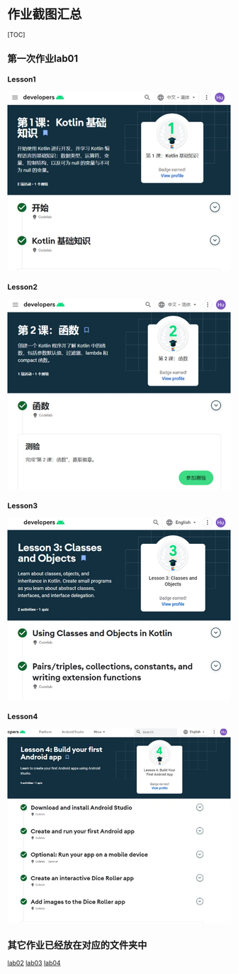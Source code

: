 # 作业截图汇总

[TOC]

## 第一次作业lab01

### Lesson1

![lab1.jpeg](./lab01/lab01.jpeg)


### Lesson2

<img src="./lab01/lab02.jpeg" alt="lab02.jpeg" style="zoom: 80%;" />


### Lesson3

<img src="./lab01/lab03.jpeg" alt="lab03.jpeg" style="zoom: 80%;" />

### Lesson4

<img src="./lab01/lab04.jpeg" alt="lab04.jpeg" style="zoom: 80%;" />


## 其它作业已经放在对应的文件夹中

[lab02](./lab02)
[lab03](./lab03)
[lab04](./lab04)

